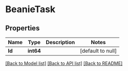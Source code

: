 # BeanieTask

## Properties
Name | Type | Description | Notes
------------ | ------------- | ------------- | -------------
**Id** | **int64** |  | [default to null]

[[Back to Model list]](../README.md#documentation-for-models) [[Back to API list]](../README.md#documentation-for-api-endpoints) [[Back to README]](../README.md)


